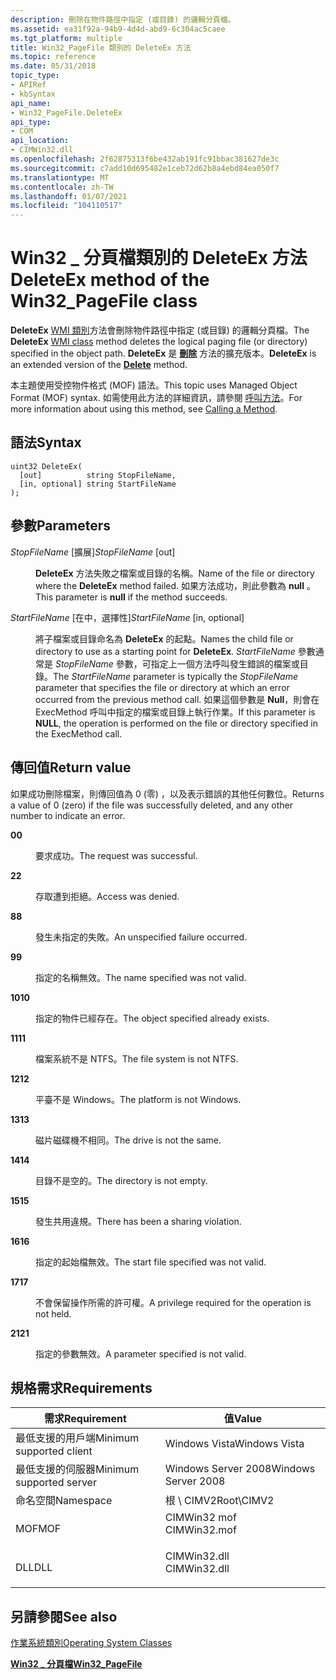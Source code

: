 ```yaml
---
description: 刪除在物件路徑中指定 (或目錄) 的邏輯分頁檔。
ms.assetid: ea31f92a-94b9-4d4d-abd9-6c304ac5caee
ms.tgt_platform: multiple
title: Win32_PageFile 類別的 DeleteEx 方法
ms.topic: reference
ms.date: 05/31/2018
topic_type:
- APIRef
- kbSyntax
api_name:
- Win32_PageFile.DeleteEx
api_type:
- COM
api_location:
- CIMWin32.dll
ms.openlocfilehash: 2f62875313f6be432ab191fc91bbac381627de3c
ms.sourcegitcommit: c7add10d695482e1ceb72d62b8a4ebd84ea050f7
ms.translationtype: MT
ms.contentlocale: zh-TW
ms.lasthandoff: 01/07/2021
ms.locfileid: "104110517"
---
```

# <a name="deleteex-method-of-the-win32_pagefile-class"></a><span data-ttu-id="e0e9d-103">Win32 \_ 分頁檔類別的 DeleteEx 方法</span><span class="sxs-lookup"><span data-stu-id="e0e9d-103">DeleteEx method of the Win32\_PageFile class</span></span>

<span data-ttu-id="e0e9d-104">**DeleteEx** [WMI 類別](/windows/desktop/WmiSdk/retrieving-a-class)方法會刪除物件路徑中指定 (或目錄) 的邏輯分頁檔。</span><span class="sxs-lookup"><span data-stu-id="e0e9d-104">The **DeleteEx** [WMI class](/windows/desktop/WmiSdk/retrieving-a-class) method deletes the logical paging file (or directory) specified in the object path.</span></span> <span data-ttu-id="e0e9d-105">**DeleteEx** 是 [**刪除**](delete-method-in-class-win32-directory.md) 方法的擴充版本。</span><span class="sxs-lookup"><span data-stu-id="e0e9d-105">**DeleteEx** is an extended version of the [**Delete**](delete-method-in-class-win32-directory.md) method.</span></span>

<span data-ttu-id="e0e9d-106">本主題使用受控物件格式 (MOF) 語法。</span><span class="sxs-lookup"><span data-stu-id="e0e9d-106">This topic uses Managed Object Format (MOF) syntax.</span></span> <span data-ttu-id="e0e9d-107">如需使用此方法的詳細資訊，請參閱 [呼叫方法](/windows/desktop/WmiSdk/calling-a-method)。</span><span class="sxs-lookup"><span data-stu-id="e0e9d-107">For more information about using this method, see [Calling a Method](/windows/desktop/WmiSdk/calling-a-method).</span></span>

## <a name="syntax"></a><span data-ttu-id="e0e9d-108">語法</span><span class="sxs-lookup"><span data-stu-id="e0e9d-108">Syntax</span></span>


```mof
uint32 DeleteEx(
  [out]          string StopFileName,
  [in, optional] string StartFileName
);
```



## <a name="parameters"></a><span data-ttu-id="e0e9d-109">參數</span><span class="sxs-lookup"><span data-stu-id="e0e9d-109">Parameters</span></span>

<dl> <dt>

<span data-ttu-id="e0e9d-110">*StopFileName* \[擴展\]</span><span class="sxs-lookup"><span data-stu-id="e0e9d-110">*StopFileName* \[out\]</span></span>
</dt> <dd>

<span data-ttu-id="e0e9d-111">**DeleteEx** 方法失敗之檔案或目錄的名稱。</span><span class="sxs-lookup"><span data-stu-id="e0e9d-111">Name of the file or directory where the **DeleteEx** method failed.</span></span> <span data-ttu-id="e0e9d-112">如果方法成功，則此參數為 **null** 。</span><span class="sxs-lookup"><span data-stu-id="e0e9d-112">This parameter is **null** if the method succeeds.</span></span>

</dd> <dt>

<span data-ttu-id="e0e9d-113">*StartFileName* \[在中，選擇性\]</span><span class="sxs-lookup"><span data-stu-id="e0e9d-113">*StartFileName* \[in, optional\]</span></span>
</dt> <dd>

<span data-ttu-id="e0e9d-114">將子檔案或目錄命名為 **DeleteEx** 的起點。</span><span class="sxs-lookup"><span data-stu-id="e0e9d-114">Names the child file or directory to use as a starting point for **DeleteEx**.</span></span> <span data-ttu-id="e0e9d-115">*StartFileName* 參數通常是 *StopFileName* 參數，可指定上一個方法呼叫發生錯誤的檔案或目錄。</span><span class="sxs-lookup"><span data-stu-id="e0e9d-115">The *StartFileName* parameter is typically the *StopFileName* parameter that specifies the file or directory at which an error occurred from the previous method call.</span></span> <span data-ttu-id="e0e9d-116">如果這個參數是 **Null**，則會在 ExecMethod 呼叫中指定的檔案或目錄上執行作業。</span><span class="sxs-lookup"><span data-stu-id="e0e9d-116">If this parameter is **NULL**, the operation is performed on the file or directory specified in the ExecMethod call.</span></span>

</dd> </dl>

## <a name="return-value"></a><span data-ttu-id="e0e9d-117">傳回值</span><span class="sxs-lookup"><span data-stu-id="e0e9d-117">Return value</span></span>

<span data-ttu-id="e0e9d-118">如果成功刪除檔案，則傳回值為 0 (零) ，以及表示錯誤的其他任何數位。</span><span class="sxs-lookup"><span data-stu-id="e0e9d-118">Returns a value of 0 (zero) if the file was successfully deleted, and any other number to indicate an error.</span></span>

<dl> <dt>

<span data-ttu-id="e0e9d-119">**0**</span><span class="sxs-lookup"><span data-stu-id="e0e9d-119">**0**</span></span>
</dt> <dd>

<span data-ttu-id="e0e9d-120">要求成功。</span><span class="sxs-lookup"><span data-stu-id="e0e9d-120">The request was successful.</span></span>

</dd> <dt>

<span data-ttu-id="e0e9d-121">**2**</span><span class="sxs-lookup"><span data-stu-id="e0e9d-121">**2**</span></span>
</dt> <dd>

<span data-ttu-id="e0e9d-122">存取遭到拒絕。</span><span class="sxs-lookup"><span data-stu-id="e0e9d-122">Access was denied.</span></span>

</dd> <dt>

<span data-ttu-id="e0e9d-123">**8**</span><span class="sxs-lookup"><span data-stu-id="e0e9d-123">**8**</span></span>
</dt> <dd>

<span data-ttu-id="e0e9d-124">發生未指定的失敗。</span><span class="sxs-lookup"><span data-stu-id="e0e9d-124">An unspecified failure occurred.</span></span>

</dd> <dt>

<span data-ttu-id="e0e9d-125">**9**</span><span class="sxs-lookup"><span data-stu-id="e0e9d-125">**9**</span></span>
</dt> <dd>

<span data-ttu-id="e0e9d-126">指定的名稱無效。</span><span class="sxs-lookup"><span data-stu-id="e0e9d-126">The name specified was not valid.</span></span>

</dd> <dt>

<span data-ttu-id="e0e9d-127">**10**</span><span class="sxs-lookup"><span data-stu-id="e0e9d-127">**10**</span></span>
</dt> <dd>

<span data-ttu-id="e0e9d-128">指定的物件已經存在。</span><span class="sxs-lookup"><span data-stu-id="e0e9d-128">The object specified already exists.</span></span>

</dd> <dt>

<span data-ttu-id="e0e9d-129">**11**</span><span class="sxs-lookup"><span data-stu-id="e0e9d-129">**11**</span></span>
</dt> <dd>

<span data-ttu-id="e0e9d-130">檔案系統不是 NTFS。</span><span class="sxs-lookup"><span data-stu-id="e0e9d-130">The file system is not NTFS.</span></span>

</dd> <dt>

<span data-ttu-id="e0e9d-131">**12**</span><span class="sxs-lookup"><span data-stu-id="e0e9d-131">**12**</span></span>
</dt> <dd>

<span data-ttu-id="e0e9d-132">平臺不是 Windows。</span><span class="sxs-lookup"><span data-stu-id="e0e9d-132">The platform is not Windows.</span></span>

</dd> <dt>

<span data-ttu-id="e0e9d-133">**13**</span><span class="sxs-lookup"><span data-stu-id="e0e9d-133">**13**</span></span>
</dt> <dd>

<span data-ttu-id="e0e9d-134">磁片磁碟機不相同。</span><span class="sxs-lookup"><span data-stu-id="e0e9d-134">The drive is not the same.</span></span>

</dd> <dt>

<span data-ttu-id="e0e9d-135">**14**</span><span class="sxs-lookup"><span data-stu-id="e0e9d-135">**14**</span></span>
</dt> <dd>

<span data-ttu-id="e0e9d-136">目錄不是空的。</span><span class="sxs-lookup"><span data-stu-id="e0e9d-136">The directory is not empty.</span></span>

</dd> <dt>

<span data-ttu-id="e0e9d-137">**15**</span><span class="sxs-lookup"><span data-stu-id="e0e9d-137">**15**</span></span>
</dt> <dd>

<span data-ttu-id="e0e9d-138">發生共用違規。</span><span class="sxs-lookup"><span data-stu-id="e0e9d-138">There has been a sharing violation.</span></span>

</dd> <dt>

<span data-ttu-id="e0e9d-139">**16**</span><span class="sxs-lookup"><span data-stu-id="e0e9d-139">**16**</span></span>
</dt> <dd>

<span data-ttu-id="e0e9d-140">指定的起始檔無效。</span><span class="sxs-lookup"><span data-stu-id="e0e9d-140">The start file specified was not valid.</span></span>

</dd> <dt>

<span data-ttu-id="e0e9d-141">**17**</span><span class="sxs-lookup"><span data-stu-id="e0e9d-141">**17**</span></span>
</dt> <dd>

<span data-ttu-id="e0e9d-142">不會保留操作所需的許可權。</span><span class="sxs-lookup"><span data-stu-id="e0e9d-142">A privilege required for the operation is not held.</span></span>

</dd> <dt>

<span data-ttu-id="e0e9d-143">**21**</span><span class="sxs-lookup"><span data-stu-id="e0e9d-143">**21**</span></span>
</dt> <dd>

<span data-ttu-id="e0e9d-144">指定的參數無效。</span><span class="sxs-lookup"><span data-stu-id="e0e9d-144">A parameter specified is not valid.</span></span>

</dd> </dl>

## <a name="requirements"></a><span data-ttu-id="e0e9d-145">規格需求</span><span class="sxs-lookup"><span data-stu-id="e0e9d-145">Requirements</span></span>



| <span data-ttu-id="e0e9d-146">需求</span><span class="sxs-lookup"><span data-stu-id="e0e9d-146">Requirement</span></span> | <span data-ttu-id="e0e9d-147">值</span><span class="sxs-lookup"><span data-stu-id="e0e9d-147">Value</span></span> |
|-------------------------------------|-----------------------------------------------------------------------------------------|
| <span data-ttu-id="e0e9d-148">最低支援的用戶端</span><span class="sxs-lookup"><span data-stu-id="e0e9d-148">Minimum supported client</span></span><br/> | <span data-ttu-id="e0e9d-149">Windows Vista</span><span class="sxs-lookup"><span data-stu-id="e0e9d-149">Windows Vista</span></span><br/>                                                                |
| <span data-ttu-id="e0e9d-150">最低支援的伺服器</span><span class="sxs-lookup"><span data-stu-id="e0e9d-150">Minimum supported server</span></span><br/> | <span data-ttu-id="e0e9d-151">Windows Server 2008</span><span class="sxs-lookup"><span data-stu-id="e0e9d-151">Windows Server 2008</span></span><br/>                                                          |
| <span data-ttu-id="e0e9d-152">命名空間</span><span class="sxs-lookup"><span data-stu-id="e0e9d-152">Namespace</span></span><br/>                | <span data-ttu-id="e0e9d-153">根 \\ CIMV2</span><span class="sxs-lookup"><span data-stu-id="e0e9d-153">Root\\CIMV2</span></span><br/>                                                                  |
| <span data-ttu-id="e0e9d-154">MOF</span><span class="sxs-lookup"><span data-stu-id="e0e9d-154">MOF</span></span><br/>                      | <dl> <span data-ttu-id="e0e9d-155"><dt>CIMWin32 mof</dt></span><span class="sxs-lookup"><span data-stu-id="e0e9d-155"><dt>CIMWin32.mof</dt></span></span> </dl> |
| <span data-ttu-id="e0e9d-156">DLL</span><span class="sxs-lookup"><span data-stu-id="e0e9d-156">DLL</span></span><br/>                      | <dl> <span data-ttu-id="e0e9d-157"><dt>CIMWin32.dll</dt></span><span class="sxs-lookup"><span data-stu-id="e0e9d-157"><dt>CIMWin32.dll</dt></span></span> </dl> |



## <a name="see-also"></a><span data-ttu-id="e0e9d-158">另請參閱</span><span class="sxs-lookup"><span data-stu-id="e0e9d-158">See also</span></span>

<dl> <dt>

<span data-ttu-id="e0e9d-159">[作業系統類別](/previous-versions//aa392727(v=vs.85))</span><span class="sxs-lookup"><span data-stu-id="e0e9d-159">[Operating System Classes](/previous-versions//aa392727(v=vs.85))</span></span>
</dt> <dt>

[<span data-ttu-id="e0e9d-160">**Win32 \_ 分頁檔**</span><span class="sxs-lookup"><span data-stu-id="e0e9d-160">**Win32\_PageFile**</span></span>](win32-pagefile.md)
</dt> </dl>

 

